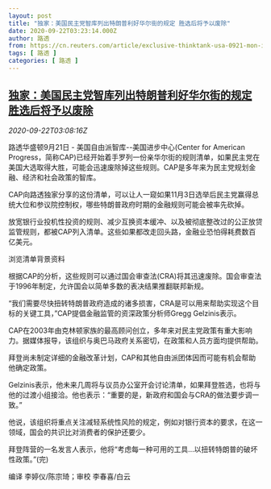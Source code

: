 ```yaml
---
layout: post
title: "独家：美国民主党智库列出特朗普利好华尔街的规定 胜选后将予以废除"
date: 2020-09-22T03:23:14.000Z
author: 路透
from: https://cn.reuters.com/article/exclusive-thinktank-usa-0921-mon-idCNKCS26D095
tags: [ 路透 ]
categories: [ 路透 ]
---
```

<!--1600744994000-->
[独家：美国民主党智库列出特朗普利好华尔街的规定 胜选后将予以废除](https://cn.reuters.com/article/exclusive-thinktank-usa-0921-mon-idCNKCS26D095)
------

<div>
<div><i>2020-09-22T03:08:16Z</i></div><p>路透华盛顿9月21日 - 美国自由派智库--美国进步中心(Center for American Progress，简称CAP)已经开始着手罗列一份亲华尔街的规则清单，如果民主党在美国大选取得大胜，可能会迅速废除掉这些规则。CAP是多年来为民主党规划金融、经济和社会政策的智库。</p><p>CAP向路透独家分享的这份清单，可以让人一窥如果11月3日选举后民主党赢得总统大位和参议院控制权，哪些特朗普政府时期的金融规则可能会被率先砍掉。</p><p>放宽银行业投机性投资的规则、减少互换资本缓冲、以及被彻底整改过的公正放贷监管规则，都被CAP列入清单。这些如果都改走回头路，金融业恐怕得耗费数百亿美元。</p><p>浏览清单背景资料 <a href="https://reut.rs/3kA6WS7"><img src="http://reut.rs/3kA6WS7" alt=""></a></p><p>根据CAP的分析，这些规则可以通过国会审查法(CRA)将其迅速废除。国会审查法于1996年制定，允许国会以简单多数的表决结果推翻联邦新规。</p><p>“我们需要尽快扭转特朗普政府造成的诸多损害，CRA是可以用来帮助实现这个目标的关键工具，”CAP提倡金融监管的资深政策分析师Gregg Gelzinis表示。</p><p>CAP在2003年由克林顿家族的最高顾问创立，多年来对民主党政策有重大影响力。据媒体报导，该组织与奥巴马政府关系密切，在政策和人员方面均提供帮助。</p><p>拜登尚未制定详细的金融改革计划，CAP和其他自由派团体因而可能有机会帮助他确定政策。</p><p>Gelzinis表示，他未来几周将与议员办公室开会讨论清单，如果拜登胜选，也将与他的过渡小组接洽。他也表示：“重要的是，新政府和国会与CRA的做法要步调一致。”</p><p>他说，该组织将重点关注减轻系统性风险的规定，例如对银行资本的要求，在这一领域，国会的共识比对消费者的保护还要少。</p><p>拜登阵营的一名发言人表示，他将“考虑每一种可用的工具...以扭转特朗普的破坏性政策。”(完)</p><p>编译 李婷仪/陈宗琦；审校 李春喜/白云</p>
</div>
